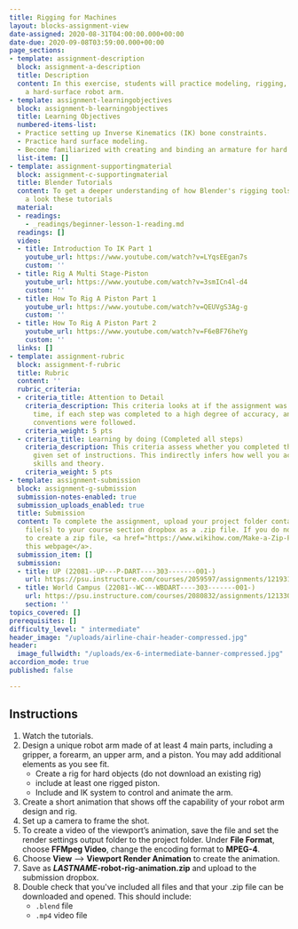 ```yaml
---
title: Rigging for Machines
layout: blocks-assignment-view
date-assigned: 2020-08-31T04:00:00.000+00:00
date-due: 2020-09-08T03:59:00.000+00:00
page_sections:
- template: assignment-description
  block: assignment-a-description
  title: Description
  content: In this exercise, students will practice modeling, rigging, and animating
    a hard-surface robot arm.
- template: assignment-learningobjectives
  block: assignment-b-learningobjectives
  title: Learning Objectives
  numbered-items-list:
  - Practice setting up Inverse Kinematics (IK) bone constraints.
  - Practice hard surface modeling.
  - Become familiarized with creating and binding an armature for hard surface models.
  list-item: []
- template: assignment-supportingmaterial
  block: assignment-c-supportingmaterial
  title: Blender Tutorials
  content: To get a deeper understanding of how Blender's rigging tools work, have
    a look these tutorials
  material:
  - readings:
    - _readings/beginner-lesson-1-reading.md
  readings: []
  video:
  - title: Introduction To IK Part 1
    youtube_url: https://www.youtube.com/watch?v=LYqsEEgan7s
    custom: ''
  - title: Rig A Multi Stage-Piston
    youtube_url: https://www.youtube.com/watch?v=3smICn4l-d4
    custom: ''
  - title: How To Rig A Piston Part 1
    youtube_url: https://www.youtube.com/watch?v=QEUVgS3Ag-g
    custom: ''
  - title: How To Rig A Piston Part 2
    youtube_url: https://www.youtube.com/watch?v=F6eBF76heYg
    custom: ''
  links: []
- template: assignment-rubric
  block: assignment-f-rubric
  title: Rubric
  content: ''
  rubric_criteria:
  - criteria_title: Attention to Detail
    criteria_description: This criteria looks at if the assignment was submitted on
      time, if each step was completed to a high degree of accuracy, and if file naming
      conventions were followed.
    criteria_weight: 5 pts
  - criteria_title: Learning by doing (Completed all steps)
    criteria_description: This criteria assess whether you completed the assignment's
      given set of instructions. This indirectly infers how well you acquired foundational
      skills and theory.
    criteria_weight: 5 pts
- template: assignment-submission
  block: assignment-g-submission
  submission-notes-enabled: true
  submission_uploads_enabled: true
  title: Submission
  content: To complete the assignment, upload your project folder containing your
    file(s) to your course section dropbox as a .zip file. If you do not know how
    to create a zip file, <a href="https://www.wikihow.com/Make-a-Zip-File" title="">see
    this webpage</a>.
  submission_item: []
  submission:
  - title: UP (22081--UP---P-DART----303-------001-)
    url: https://psu.instructure.com/courses/2059597/assignments/12193176
  - title: World Campus (22081--WC---WBDART----303-------001-)
    url: https://psu.instructure.com/courses/2080832/assignments/12133054
    section: ''
topics_covered: []
prerequisites: []
difficulty_level: " intermediate"
header_image: "/uploads/airline-chair-header-compressed.jpg"
header:
  image_fullwidth: "/uploads/ex-6-intermediate-banner-compressed.jpg"
accordion_mode: true
published: false

---
```

## Instructions

1. Watch the tutorials.
2. Design a unique robot arm made of at least 4 main parts, including a gripper, a forearm, an upper arm, and a piston. You may add additional elements as you see fit.
   * Create a rig for hard objects (do not download an existing rig)
   * include at least one rigged piston.
   * Include and IK system to control and animate the arm.
3. Create a short animation that shows off the capability of your robot arm design and rig.
4. Set up a camera to frame the shot.
5. To create a video of the viewport’s animation, save the file and set the render settings output folder to the project folder. Under **File Format**, choose **FFMpeg Video**, change the encoding format to **MPEG-4**.
6. Choose **View** ⟶ **Viewport Render Animation** to create the animation.
7. Save as **_LASTNAME_-robot-rig-animation.zip** and upload to the submission dropbox.
8. Double check that you've included all files and that your .zip file can be downloaded and opened. This should include:
   * `.blend` file
   * `.mp4` video file
